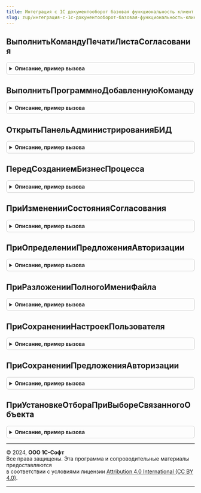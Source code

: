 ```yaml
---
title: Интеграция с 1С документооборот базовая функциональность клиент переопределяемый
slug: zup/интеграция-с-1с-документооборот-базовая-функциональность-клиент-переопределяемый
---
```



## ВыполнитьКомандуПечатиЛистаСогласования
<details style="margin: 1em 0; padding: 0.5em; border: 1px solid #ccc; border-radius: 6px;">

<summary style="font-weight: bold; cursor: pointer;">Описание, пример вызова</summary>

```bsl

// Вызывается из форм согласуемых объектов. Предназначена для вывода листа согласования в случаях,
// когда добавление команды в подменю печати невозможно или нежелательно, а также для внедрения в конфигурации
// без подсистемы БСП УправлениеПечатью.
//
// Параметры:
//   ПредметСогласования - ЛюбаяСсылка - согласуемый объект.
//   ВладелецФормы - ФормаКлиентскогоПриложения - необязательный, форма-источник команды.
//
Процедура ВыполнитьКомандуПечатиЛистаСогласования(ПредметСогласования, ВладелецФормы = Неопределено) Экспорт
```

Пример вызова
```bsl
ИнтеграцияС1СДокументооборотБазоваяФункциональностьКлиентПереопределяемый.ВыполнитьКомандуПечатиЛистаСогласования(ПредметСогласования, ВладелецФормы);
```
</details>

## ВыполнитьПрограммноДобавленнуюКоманду
<details style="margin: 1em 0; padding: 0.5em; border: 1px solid #ccc; border-radius: 6px;">

<summary style="font-weight: bold; cursor: pointer;">Описание, пример вызова</summary>

```bsl

// Вызывается из форм обработки, соответствующих процессам, документам и задачам ДО. Предназначена для обработки
// команд, добавленных программно при вызове процедуры ДополнительнаяОбработкаФормы<...> переопределяемого модуля.
//
// Параметры:
//   Команда - КомандаФормы - вызванная пользователем команда.
//   ЭтаФорма - ФормаКлиентскогоПриложения - форма обработки, откуда вызвана команда.
//
Процедура ВыполнитьПрограммноДобавленнуюКоманду(Команда, ЭтаФорма) Экспорт
```

Пример вызова
```bsl
ИнтеграцияС1СДокументооборотБазоваяФункциональностьКлиентПереопределяемый.ВыполнитьПрограммноДобавленнуюКоманду(Команда, ЭтаФорма) 
```
</details>

## ОткрытьПанельАдминистрированияБИД
<details style="margin: 1em 0; padding: 0.5em; border: 1px solid #ccc; border-radius: 6px;">

<summary style="font-weight: bold; cursor: pointer;">Описание, пример вызова</summary>

```bsl

// Вызывается перед выполнением команды ОткрытьПанель обработки ПанельАдминистрированияБИД.
// Позволяет переопределить форму НастройкаИнтеграцииС1СДокументооборотом.
//
// Параметры:
//   ПараметрыВыполненияКоманды - Произвольный - Параметры выполнения команды ОткрытьПанель.
//   СтандартнаяОбработка - Булево - неявно возвращаемое значение, признак того, что стандартная
//     форма НастройкаИнтеграцииС1СДокументооборотом открыта не будет.
//
// Пример:
//	СтандартнаяОбработка = Ложь;
//	ОткрытьФорму(
//		"Обработка.ПанельАдминистрированияБИД.Форма.НастройкаИнтеграцииС1СДокументооборотомПереопределяемый",
//		Новый Структура,
//		ПараметрыВыполненияКоманды.Источник,
//		"Обработка.ПанельАдминистрированияБИД.Форма.НастройкаИнтеграцииС1СДокументооборотомПереопределяемый"
//			+ ?(ПараметрыВыполненияКоманды.Окно = Неопределено, ".ОтдельноеОкно", ""),
//		ПараметрыВыполненияКоманды.Окно);
//
Процедура ОткрытьПанельАдминистрированияБИД(ПараметрыВыполненияКоманды, СтандартнаяОбработка) Экспорт
```

Пример вызова
```bsl
ИнтеграцияС1СДокументооборотБазоваяФункциональностьКлиентПереопределяемый.ОткрытьПанельАдминистрированияБИД(ПараметрыВыполненияКоманды, СтандартнаяОбработка) 
```
</details>

## ПередСозданиемБизнесПроцесса
<details style="margin: 1em 0; padding: 0.5em; border: 1px solid #ccc; border-radius: 6px;">

<summary style="font-weight: bold; cursor: pointer;">Описание, пример вызова</summary>

```bsl

// Вызывается перед созданием бизнес-процесса и позволяет отказаться от запуска.
//
// Параметры:
//   Предмет - ЛюбаяСсылка - ссылка на объект интегрируемой системы, или
//           - Структура - описание объекта ДО, со свойствами:
//               ID - Строка - идентификатор;
//               type - Строка - тип;
//               name - Строка - наименование предмета.
//   Отказ - Булево - при установке в Истина процесс запущен не будет.
//
// Пример:
//	Если ТипЗнч(Предмет) = Тип("ДокументСсылка._ДемоЗаказПокупателя") Тогда
//		ТекстСообщения = "";
//		Если Не ПродажиВызовСервера.ЗаказЗаполненКорректно(Предмет, ТекстСообщения) Тогда
//			Отказ = Истина;
//			ПоказатьПредупреждение(, ТекстСообщения);
//		КонецЕсли;
//	КонецЕсли;
//
Процедура ПередСозданиемБизнесПроцесса(Предмет, Отказ) Экспорт
```

Пример вызова
```bsl
ИнтеграцияС1СДокументооборотБазоваяФункциональностьКлиентПереопределяемый.ПередСозданиемБизнесПроцесса(Предмет, Отказ) 
```
</details>

## ПриИзмененииСостоянияСогласования
<details style="margin: 1em 0; padding: 0.5em; border: 1px solid #ccc; border-radius: 6px;">

<summary style="font-weight: bold; cursor: pointer;">Описание, пример вызова</summary>

```bsl

// Вызывается при изменении состояния согласования в ДО. Предназначен для изменения формы
// согласуемого объекта, если доработка самого модуля формы нежелательна.
//
// Параметры:
//   ПредметСогласования - ЛюбаяСсылка - согласуемый объект.
//   Источник - ФормаКлиентскогоПриложения - форма-источник вызова.
//   Состояние - ПеречислениеСсылка.СостоянияСогласованияВДокументообороте.
//   ВызовИзФормыОбъекта - Булево - Истина, если изменение состояния вызвано пользователем из формы объекта.
//
Процедура ПриИзмененииСостоянияСогласования(ПредметСогласования, Источник, Состояние, ВызовИзФормыОбъекта) Экспорт
```

Пример вызова
```bsl
ИнтеграцияС1СДокументооборотБазоваяФункциональностьКлиентПереопределяемый.ПриИзмененииСостоянияСогласования(ПредметСогласования, Источник, Состояние, ВызовИзФормыОбъекта) 
```
</details>

## ПриОпределенииПредложенияАвторизации
<details style="margin: 1em 0; padding: 0.5em; border: 1px solid #ccc; border-radius: 6px;">

<summary style="font-weight: bold; cursor: pointer;">Описание, пример вызова</summary>

```bsl

// Возвращает сохраненный ранее признак состоявшегося показа окна авторизации.
//
// Параметры:
//   АвторизацияПредложена - Булево - неявно возвращаемое значение,
//     Истина, если авторизация была предложена в этом сеансе, и Ложь в противном случае.
//
Процедура ПриОпределенииПредложенияАвторизации(АвторизацияПредложена) Экспорт
```

Пример вызова
```bsl
ИнтеграцияС1СДокументооборотБазоваяФункциональностьКлиентПереопределяемый.ПриОпределенииПредложенияАвторизации(АвторизацияПредложена) 
```
</details>

## ПриРазложенииПолногоИмениФайла
<details style="margin: 1em 0; padding: 0.5em; border: 1px solid #ccc; border-radius: 6px;">

<summary style="font-weight: bold; cursor: pointer;">Описание, пример вызова</summary>

```bsl

// Позволяет переопределить разложение полного имени файла на составляющие.
//
// Параметры:
//   СтруктураИмениФайла - Структура:
//     * ПолноеИмя - Строка - Содержит полный путь к файлу, т.е. полностью соответствует входному
//         параметру ПолноеИмяФайла.
//     * Путь - Строка - Содержит путь к каталогу, в котором лежит файл.
//     * Имя - Строка - Содержит имя файла с расширением, без пути к файлу.
//     * Расширение - Строка - Содержит расширение файла.
//     * ИмяБезРасширения - Строка - Содержит имя файла без расширения и без пути к файлу.
//
Процедура ПриРазложенииПолногоИмениФайла(СтруктураИмениФайла) Экспорт
```

Пример вызова
```bsl
ИнтеграцияС1СДокументооборотБазоваяФункциональностьКлиентПереопределяемый.ПриРазложенииПолногоИмениФайла(СтруктураИмениФайла) 
```
</details>

## ПриСохраненииНастроекПользователя
<details style="margin: 1em 0; padding: 0.5em; border: 1px solid #ccc; border-radius: 6px;">

<summary style="font-weight: bold; cursor: pointer;">Описание, пример вызова</summary>

```bsl

// Вызывается при сохранении массива пользовательских настроек МассивСтруктур.
//
// Параметры:
//   МассивСтруктур - Массив - массив структур с полями "Объект", "Настройка", "Значение".
//   НужноОбновитьПовторноИспользуемыеЗначения - Булево - требуется обновить повторно используемые значения.
//   СтандартнаяОбработка - Булево - неявно возвращаемое значение, признак того, что стандартная
//     обработка вызываться не будет.
//
Процедура ПриСохраненииНастроекПользователя(МассивСтруктур, НужноОбновитьПовторноИспользуемыеЗначения, Экспорт
```

Пример вызова
```bsl
ИнтеграцияС1СДокументооборотБазоваяФункциональностьКлиентПереопределяемый.ПриСохраненииНастроекПользователя(МассивСтруктур, НужноОбновитьПовторноИспользуемыеЗначения, );
```
</details>

## ПриСохраненииПредложенияАвторизации
<details style="margin: 1em 0; padding: 0.5em; border: 1px solid #ccc; border-radius: 6px;">

<summary style="font-weight: bold; cursor: pointer;">Описание, пример вызова</summary>

```bsl

// Запоминает факт показа окна авторизации, чтобы больше не беспокоить пользователя в пределах сеанса.
//
Процедура ПриСохраненииПредложенияАвторизации() Экспорт
```

Пример вызова
```bsl
ИнтеграцияС1СДокументооборотБазоваяФункциональностьКлиентПереопределяемый.ПриСохраненииПредложенияАвторизации() 
```
</details>

## ПриУстановкеОтбораПриВыбореСвязанногоОбъекта
<details style="margin: 1em 0; padding: 0.5em; border: 1px solid #ccc; border-radius: 6px;">

<summary style="font-weight: bold; cursor: pointer;">Описание, пример вызова</summary>

```bsl

// Устанавливает отбор при выборе объекта ДО, связанного с объектом ИС.
//
// Параметры:
//   СвязываемыйОбъект - ЛюбаяСсылка - объект ИС, связываемый с объектом ДО.
//   ТипОбъектаДокументооборота - Строка - тип выбираемого объекта ДО.
//   Отбор - Структура, Неопределено - неявно возвращаемое значение, отбор, накладываемый перед
//     предъявлением пользователю.
//
// Пример:
//	Если ТипЗнч(СвязываемыйОбъект) = Тип("СправочникСсылка.Контрагенты")
//			И ТипОбъектаДокументооборота = "DMCorrespondent" Тогда
//		ЗначенияРеквизитов = ОбщегоНазначенияУТВызовСервера.ЗначенияРеквизитовОбъекта(
//			СвязываемыйОбъект, "Наименование, ИНН, КПП");
//		Если ЗначениеЗаполнено(ЗначенияРеквизитов.ИНН) Тогда
//			Отбор = Новый Структура;
//			Отбор.Вставить("inn", ЗначенияРеквизитов.ИНН);
//			Отбор.Вставить("kpp", ЗначенияРеквизитов.КПП);
//		ИначеЕсли ЗначениеЗаполнено(ЗначенияРеквизитов.Наименование) Тогда
//			Отбор = Новый Структура;
//			Отбор.Вставить("name", ЗначенияРеквизитов.Наименование);
//		КонецЕсли;
//	КонецЕсли;
//
Процедура ПриУстановкеОтбораПриВыбореСвязанногоОбъекта(СвязываемыйОбъект, ТипОбъектаДокументооборота, Отбор) Экспорт
```

Пример вызова
```bsl
ИнтеграцияС1СДокументооборотБазоваяФункциональностьКлиентПереопределяемый.ПриУстановкеОтбораПриВыбореСвязанногоОбъекта(СвязываемыйОбъект, ТипОбъектаДокументооборота, Отбор) 
```
</details>

---

© 2024, **ООО 1С-Софт**  
Все права защищены. Эта программа и сопроводительные материалы предоставляются  
в соответствии с условиями лицензии [Attribution 4.0 International (CC BY 4.0)](https://creativecommons.org/licenses/by/4.0/legalcode).

---
